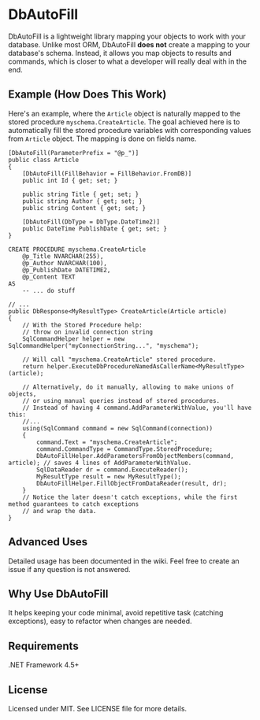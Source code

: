 # DbAutoFill 
DbAutoFill is a lightweight library mapping your objects to work with your database.
Unlike most ORM, DbAutoFill **does not** create a mapping to your database's schema.
Instead, it allows you map objects to results and commands, which is closer to what 
a developer will really deal with in the end.

## Example (How Does This Work)
Here's an example, where the `Article` object is naturally mapped to the stored procedure `myschema.CreateArticle`. 
The goal achieved here is to automatically fill the stored procedure variables with corresponding values from `Article` object. 
The mapping is done on fields name.
```
[DbAutoFill(ParameterPrefix = "@p_")]
public class Article
{
    [DbAutoFill(FillBehavior = FillBehavior.FromDB)]
    public int Id { get; set; }
    
    public string Title { get; set; }
    public string Author { get; set; }
    public string Content { get; set; }
    
    [DbAutoFill(DbType = DbType.DateTime2)]
    public DateTime PublishDate { get; set; }
}
```

```
CREATE PROCEDURE myschema.CreateArticle   
    @p_Title NVARCHAR(255),   
    @p_Author NVARCHAR(100),
    @p_PublishDate DATETIME2,
    @p_Content TEXT    
AS   
    -- ... do stuff
```

```
// ...
public DbResponse<MyResultType> CreateArticle(Article article)
{
    // With the Stored Procedure help:
    // throw on invalid connection string
    SqlCommandHelper helper = new SqlCommandHelper("myConnectionString...", "myschema");
    
    // Will call "myschema.CreateArticle" stored procedure.
    return helper.ExecuteDbProcedureNamedAsCallerName<MyResultType>(article);
    
    // Alternatively, do it manually, allowing to make unions of objects, 
    // or using manual queries instead of stored procedures.
    // Instead of having 4 command.AddParameterWithValue, you'll have this:
    //...
    using(SqlCommand command = new SqlCommand(connection))
    {
        command.Text = "myschema.CreateArticle";
        command.CommandType = CommandType.StoredProcedure;
        DbAutoFillHelper.AddParametersFromObjectMembers(command, article); // saves 4 lines of AddParameterWithValue.
        SqlDataReader dr = command.ExecuteReader();
        MyResultType result = new MyResultType();
        DbAutoFillHelper.FillObjectFromDataReader(result, dr);
    }
    // Notice the later doesn't catch exceptions, while the first method guarantees to catch exceptions
    // and wrap the data. 
}
```  

## Advanced Uses
Detailed usage has been documented in the wiki. Feel free to create an issue if any question is not answered.

## Why Use DbAutoFill
It helps keeping your code minimal, avoid repetitive task (catching exceptions), easy to refactor when changes are needed.

## Requirements
.NET Framework 4.5+ 

## License 
Licensed under MIT. See LICENSE file for more details.
